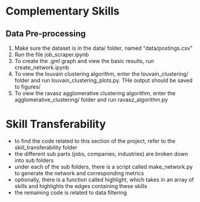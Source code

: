 # Complementary Skills

## Data Pre-processing

1. Make sure the dataset is in the data/ folder, named "data/postings.csv"
2. Run the file job_scraper.ipynb
3. To create the .gml graph and view the basic results, run create_network.ipynb
4. To view the louvain clustering algorithm, enter the louvain_clustering/ folder and run louvain_clustering_plots.py. THe output should be saved to figures/
5. To view the ravasz agglomerative clustering algorithm, enter the agglomerative_clustering/ folder and run ravasz_algorithm.py

# Skill Transferability

- to find the code related to this section of the project, refer to the skill_transferability folder
- the different sub parts (jobs, companies, industries) are broken down into sub folders
- under each of the sub folders, there is a script called make_network.py to generate the network and corresponding metrics
- optionally, there is a function called highlight, which takes in an array of skills and highlights the edges containing these skills
- the remaining code is related to data filtering
